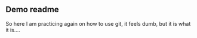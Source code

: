 ## Demo readme
So here I am practicing again on how to use git, it feels dumb, but it is what it is....
